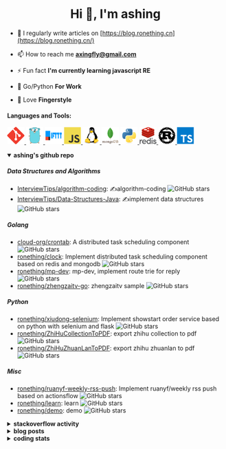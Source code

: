 <h1 align="center">Hi 👋, I'm ashing</h1>

- 📝 I regularly write articles on [https://blog.ronething.cn](https://blog.ronething.cn/)

- 📫 How to reach me **axingfly@gmail.com**

- ⚡ Fun fact **I'm currently learning javascript RE**

- 🧱 Go/Python **For Work**

- 🎸 Love **Fingerstyle**

<h4 align="left">Languages and Tools:</h4>
<p align="left"> <a href="https://git-scm.com/" target="_blank" rel="noreferrer"> <img src="./icons/git-scm-icon.svg" alt="git" width="40" height="40"/> </a> <a href="https://golang.org" target="_blank" rel="noreferrer"> <img src="./icons/go-original.svg" alt="go" width="40" height="40"/> </a> <a href="https://ifttt.com/" target="_blank" rel="noreferrer"> <img src="./icons/ifttt-ar21.svg" alt="ifttt" width="40" height="40"/> </a> <a href="https://developer.mozilla.org/en-US/docs/Web/JavaScript" target="_blank" rel="noreferrer"> <img src="./icons/javascript-original.svg" alt="javascript" width="40" height="40"/> </a> <a href="https://www.linux.org/" target="_blank" rel="noreferrer"> <img src="./icons/linux-original.svg" alt="linux" width="40" height="40"/> </a> <a href="https://www.mongodb.com/" target="_blank" rel="noreferrer"> <img src="./icons/mongodb-original-wordmark.svg" alt="mongodb" width="40" height="40"/> </a> <a href="https://www.python.org" target="_blank" rel="noreferrer"> <img src="./icons/python-original.svg" alt="python" width="40" height="40"/> </a> <a href="https://redis.io" target="_blank" rel="noreferrer"> <img src="./icons/redis-original-wordmark.svg" alt="redis" width="40" height="40"/> </a> <a href="https://www.rust-lang.org" target="_blank" rel="noreferrer"> <img src="https://raw.githubusercontent.com/devicons/devicon/master/icons/rust/rust-plain.svg" alt="rust" width="40" height="40"/> </a> <a href="https://www.typescriptlang.org/" target="_blank" rel="noreferrer"> <img src="./icons/typescript-original.svg" alt="typescript" width="40" height="40"/> </a> </p>

<details open>
  <summary><b>ashing's github repo</b></summary>

##### Data Structures and Algorithms

- [InterviewTips/algorithm-coding](https://github.com/InterviewTips/algorithm-coding): ✍️algorithm-coding  ![GitHub stars](https://img.shields.io/github/stars/InterviewTips/algorithm-coding?style=flat-square)
- [InterviewTips/Data-Structures-Java](https://github.com/InterviewTips/Data-Structures-Java): ✍️implement data structures ![GitHub stars](https://img.shields.io/github/stars/InterviewTips/Data-Structures-Java?style=flat-square)

##### Golang

- [cloud-org/crontab](https://github.com/cloud-org/crontab): A distributed task scheduling component ![GitHub stars](https://img.shields.io/github/stars/cloud-org/crontab?style=flat-square)
- [ronething/clock](https://github.com/ronething/clock): Implement distributed task scheduling component based on redis and mongodb ![GitHub stars](https://img.shields.io/github/stars/ronething/clock?style=flat-square)
- [ronething/mp-dev](https://github.com/ronething/mp-dev): mp-dev, implement route trie for reply ![GitHub stars](https://img.shields.io/github/stars/ronething/mp-dev?style=flat-square)
- [ronething/zhengzaitv-go](https://github.com/ronething/zhengzaitv-go): zhengzaitv sample ![GitHub stars](https://img.shields.io/github/stars/ronething/zhengzaitv-go?style=flat-square)

##### Python

- [ronething/xiudong-selenium](https://github.com/ronething/xiudong-selenium): Implement showstart order service based on python with selenium and flask ![GitHub stars](https://img.shields.io/github/stars/ronething/xiudong-selenium?style=flat-square)
- [ronething/ZhiHuCollectionToPDF](https://github.com/ronething/ZhiHuCollectionToPDF): export zhihu collection to pdf ![GitHub stars](https://img.shields.io/github/stars/ronething/ZhiHuCollectionToPDF?style=flat-square)
- [ronething/ZhiHuZhuanLanToPDF](https://github.com/ronething/ZhiHuZhuanLanToPDF): export zhihu zhuanlan to pdf ![GitHub stars](https://img.shields.io/github/stars/ronething/ZhiHuZhuanLanToPDF?style=flat-square)

##### Misc

- [ronething/ruanyf-weekly-rss-push](https://github.com/ronething/ruanyf-weekly-rss-push): Implement ruanyf/weekly rss push based on actionsflow ![GitHub stars](https://img.shields.io/github/stars/ronething/ifttt?style=flat-square)
- [ronething/learn](https://github.com/ronething/learn): learn ![GitHub stars](https://img.shields.io/github/stars/ronething/learn?style=flat-square)
- [ronething/demo](https://github.com/ronething/demo): demo ![GitHub stars](https://img.shields.io/github/stars/ronething/demo?style=flat-square)

</details>

<details>
  <summary><b>stackoverflow activity</b></summary>
  <br/>

<!-- STACKOVERFLOW:START -->
- [Answer by ashing for Golang Logrus Enable Opentelemetry Trace ID and Span ID in all Application Logs](https://stackoverflow.com/questions/72812236/golang-logrus-enable-opentelemetry-trace-id-and-span-id-in-all-application-logs/72839497#72839497)
- [Answer by ashing for Docker: Go server does not respond](https://stackoverflow.com/questions/72783444/docker-go-server-does-not-respond/72783904#72783904)
- [Answer by ashing for Why does an array field in a Go struct default to null when inserted into mongoDB database?](https://stackoverflow.com/questions/72724175/why-does-an-array-field-in-a-go-struct-default-to-null-when-inserted-into-mongod/72781724#72781724)
- [Answer by ashing for Mongodb how to search by regex OR on many fields?](https://stackoverflow.com/questions/72780053/mongodb-how-to-search-by-regex-or-on-many-fields/72780187#72780187)
- [Answer by ashing for How to create a dictionary out of weird list format?](https://stackoverflow.com/questions/72779914/how-to-create-a-dictionary-out-of-weird-list-format/72779993#72779993)
<!-- STACKOVERFLOW:END -->
</details>

<details>
  <summary><b>blog posts</b></summary>
  <br/>

<!-- BLOG-POST-LIST:START -->
 - [Build Apache APISIX From Source On M2 Pro](https://blog.ronething.cn/20230212-build-apisix-on-m2-pro.html) - 2023-02-12T15:50:19Z
 - [zhengzaitv-go release](https://blog.ronething.cn/20220629-zhengzaitv-go.html) - 2022-06-29T09:59:23Z
 - [go-zero gin jaeger trace](https://blog.ronething.cn/20220628-go-zero-trace-gin.html) - 2022-06-28T09:59:23Z
 - [function compute](https://blog.ronething.cn/20220606-functioncompute.html) - 2022-06-06T09:59:23Z
 - [blog github actions config](https://blog.ronething.cn/20220522-github-actions.html) - 2022-05-22T10:44:26Z<!-- BLOG-POST-LIST:END -->

</details>

  
<details>
  <summary><b>coding stats</b></summary>
  <br/>

<!--START_SECTION:waka-->
**🐱 My GitHub Data** 

> 🏆 156 Contributions in the Year 2023
 > 
> 📦 714.3 kB Used in GitHub's Storage 
 > 
> 📜 62 Public Repositories 
 > 
**I'm a Night 🦉** 

```text
🌞 Morning    48 commits     ███░░░░░░░░░░░░░░░░░░░░░░   12.12% 
🌆 Daytime    133 commits    ████████░░░░░░░░░░░░░░░░░   33.59% 
🌃 Evening    143 commits    █████████░░░░░░░░░░░░░░░░   36.11% 
🌙 Night      72 commits     ████░░░░░░░░░░░░░░░░░░░░░   18.18%
```
📅 **I'm Most Productive on Saturday** 

```text
Monday       47 commits     ███░░░░░░░░░░░░░░░░░░░░░░   11.87% 
Tuesday      36 commits     ██░░░░░░░░░░░░░░░░░░░░░░░   9.09% 
Wednesday    50 commits     ███░░░░░░░░░░░░░░░░░░░░░░   12.63% 
Thursday     42 commits     ██░░░░░░░░░░░░░░░░░░░░░░░   10.61% 
Friday       62 commits     ████░░░░░░░░░░░░░░░░░░░░░   15.66% 
Saturday     85 commits     █████░░░░░░░░░░░░░░░░░░░░   21.46% 
Sunday       74 commits     ████░░░░░░░░░░░░░░░░░░░░░   18.69%
```


📊 **This Week I Spent My Time On** 

```text
⌚︎ Time Zone: Asia/Shanghai

💬 Programming Languages: 
Go                       6 hrs 42 mins       ██████████░░░░░░░░░░░░░░░   42.36% 
YAML                     6 hrs 22 mins       ██████████░░░░░░░░░░░░░░░   40.23% 
Makefile                 1 hr 59 mins        ███░░░░░░░░░░░░░░░░░░░░░░   12.6% 
Lua                      16 mins             ░░░░░░░░░░░░░░░░░░░░░░░░░   1.7% 
JSON                     15 mins             ░░░░░░░░░░░░░░░░░░░░░░░░░   1.58%

🔥 Editors: 
IntelliJ                 15 hrs 51 mins      █████████████████████████   100.0%

💻 Operating System: 
Mac                      15 hrs 51 mins      █████████████████████████   100.0%
```

**I Mostly Code in Go** 

```text
Go                       32 repos            █████████░░░░░░░░░░░░░░░░   37.65% 
Python                   22 repos            ██████░░░░░░░░░░░░░░░░░░░   25.88% 
Vue                      6 repos             █░░░░░░░░░░░░░░░░░░░░░░░░   7.06% 
Jupyter Notebook         4 repos             █░░░░░░░░░░░░░░░░░░░░░░░░   4.71% 
HTML                     4 repos             █░░░░░░░░░░░░░░░░░░░░░░░░   4.71%
```



 Last Updated on 18/02/2023 09:59:32 UTC+08:00
<!--END_SECTION:waka-->

</details>
